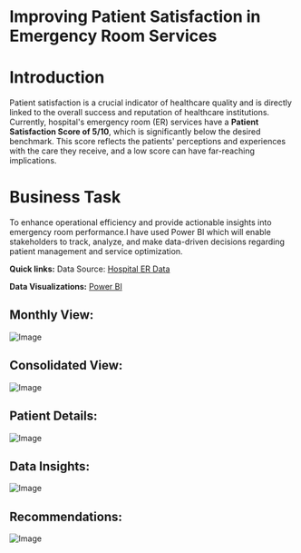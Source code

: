 # Improving Patient Satisfaction in Emergency Room Services
# **Introduction**

Patient satisfaction is a crucial indicator of healthcare quality and is directly linked to the overall success and reputation of healthcare institutions. Currently, hospital's emergency room (ER) services have a **Patient Satisfaction Score of 5/10**, which is significantly below the desired benchmark. This score reflects the patients' perceptions and experiences with the care they receive, and a low score can have far-reaching implications.

# Business Task 
To enhance operational efficiency and provide actionable insights into emergency room performance.I have used Power BI which will enable stakeholders to track, analyze, and make data-driven decisions regarding patient management and service optimization.

**Quick links:**
Data Source: [Hospital ER Data](https://github.com/avantikaaaaa/Hospital-Emergency-RoomAnalysis/blob/main/Hospital%20ER_Data.csv)

**Data Visualizations:** [Power BI](https://github.com/avantikaaaaa/Hospital-Emergency-Room-Analysis/blob/main/Hospital_emergency.pbix)

## Monthly View:
![Image](https://github.com/user-attachments/assets/58046d65-4318-4cdd-95d1-b4244902bc07)

## Consolidated View:
![Image](https://github.com/user-attachments/assets/f8d2bcf9-224a-441e-b7c9-6f9db7bd51d3)

## Patient Details:
![Image](https://github.com/user-attachments/assets/d30106eb-d1ec-4bee-b3c7-af8d6a9c4d86)

## Data Insights:
![Image](https://github.com/user-attachments/assets/28d1ebdd-c867-4ef8-9aed-a4ee8cdbba86)

## Recommendations:
![Image](https://github.com/user-attachments/assets/3016372b-c921-46ea-8a84-acbb5cbdbd45)



